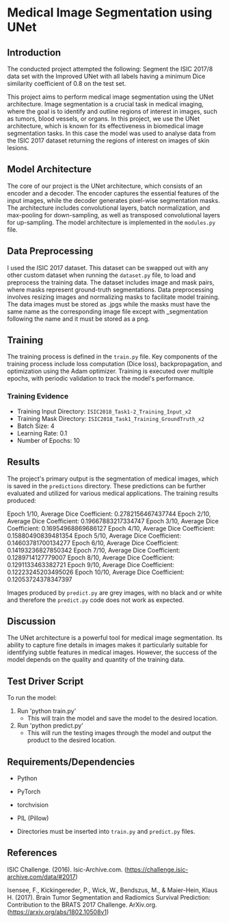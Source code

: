 # Medical Image Segmentation using UNet

## Introduction

The conducted project attempted the following: Segment the ISIC 2017/8 data set with the Improved UNet with all labels having a minimum Dice similarity coefficient of 0.8 on the test set.

This project aims to perform medical image segmentation using the UNet architecture. Image segmentation is a crucial task in medical imaging, where the goal is to identify and outline regions of interest in images, such as tumors, blood vessels, or organs. In this project, we use the UNet architecture, which is known for its effectiveness in biomedical image segmentation tasks. In this case the model was used to analyse data from the ISIC 2017 dataset returning the regions of interest on images of skin lesions.

## Model Architecture

The core of our project is the UNet architecture, which consists of an encoder and a decoder. The encoder captures the essential features of the input images, while the decoder generates pixel-wise segmentation masks. The architecture includes convolutional layers, batch normalization, and max-pooling for down-sampling, as well as transposed convolutional layers for up-sampling. The model architecture is implemented in the `modules.py` file.

## Data Preprocessing

I used the ISIC 2017 dataset. This dataset can be swapped out with any other custom dataset when running the `dataset.py` file, to load and preprocess the training data. The dataset includes image and mask pairs, where masks represent ground-truth segmentations. Data preprocessing involves resizing images and normalizing masks to facilitate model training. The data images must be stored as .jpgs while the masks must have the same name as the corresponding image file except with _segmentation following the name and it must be stored as a png.

## Training

The training process is defined in the `train.py` file. Key components of the training process include loss computation (Dice loss), backpropagation, and optimization using the Adam optimizer. Training is executed over multiple epochs, with periodic validation to track the model's performance.

### Training Evidence

- Training Input Directory: `ISIC2018_Task1-2_Training_Input_x2`
- Training Mask Directory: `ISIC2018_Task1_Training_GroundTruth_x2`
- Batch Size: 4
- Learning Rate: 0.1
- Number of Epochs: 10

## Results

The project's primary output is the segmentation of medical images, which is saved in the `predictions` directory. These predictions can be further evaluated and utilized for various medical applications. The training results produced:

Epoch 1/10, Average Dice Coefficient: 0.2782156467437744
Epoch 2/10, Average Dice Coefficient: 0.19667883217334747
Epoch 3/10, Average Dice Coefficient: 0.16954968869686127
Epoch 4/10, Average Dice Coefficient: 0.15880490839481354
Epoch 5/10, Average Dice Coefficient: 0.14603781700134277
Epoch 6/10, Average Dice Coefficient: 0.14193236827850342
Epoch 7/10, Average Dice Coefficient: 0.1289714127779007
Epoch 8/10, Average Dice Coefficient: 0.1291133463382721
Epoch 9/10, Average Dice Coefficient: 0.12223245203495026
Epoch 10/10, Average Dice Coefficient: 0.12053724378347397

Images produced by `predict.py` are grey images, with no black and or white and therefore the `predict.py` code does not work as expected.

## Discussion

The UNet architecture is a powerful tool for medical image segmentation. Its ability to capture fine details in images makes it particularly suitable for identifying subtle features in medical images. However, the success of the model depends on the quality and quantity of the training data.

## Test Driver Script

To run the model:
1. Run 'python train.py'
   - This will train the model and save the model to the desired location.
2. Run 'python predict.py'
   - This will run the testing images through the model and output the product to the desired location.

## Requirements/Dependencies

- Python
- PyTorch
- torchvision
- PIL (Pillow)

- Directories must be inserted into `train.py` and `predict.py` files.

## References

ISIC Challenge. (2016). Isic-Archive.com. (https://challenge.isic-archive.com/data/#2017)

Isensee, F., Kickingereder, P., Wick, W., Bendszus, M., & Maier-Hein, Klaus H. (2017). Brain Tumor Segmentation and Radiomics Survival Prediction: Contribution to the BRATS 2017 Challenge. ArXiv.org. (https://arxiv.org/abs/1802.10508v1)
